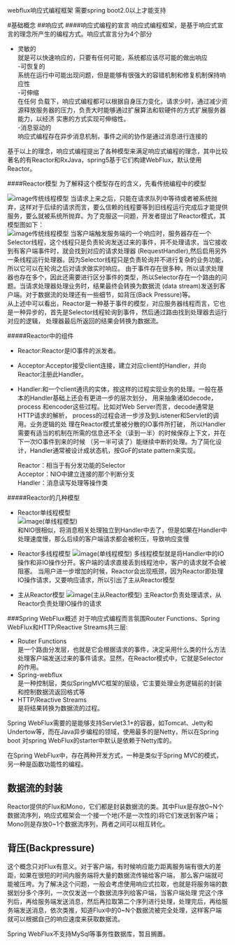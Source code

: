 webflux响应式编程框架 需要spring boot2.0以上才能支持

#基础概念
##响应式
####响应式编程的宣言
响应式编程框架，是基于响应式宣言的理念所产生的编程方式。响应式宣言分为4个部分  
- 灵敏的  
就是可以快速响应的，只要有任何可能，系统都应该尽可能的做出响应  
-可恢复的  
系统在运行中可能出现问题，但是能够有很强大的容错机制和修复机制保持响应性  
-可伸缩  
在任何 负载下，响应式编程都可以根据自身压力变化，请求少时，通过减少资源释放服务器的压力，负责大时能够通过扩展算法和软硬件的方式扩展服务器能力，以经济
实惠的方式实现可伸缩性。  
-消息驱动的  
响应式编程存在异步消息机制，事件之间的协作是通过消息进行连接的  

基于以上的理念，响应式编程提出了各种模型来满足响应式编程的理念，其中比较著名的有Reactor和RxJava，spring5基于它们构建WebFlux，默认使用Reactor。

####Reactor模型
为了解释这个模型存在的含义，先看传统编程中的模型  

![image传统线程模型](/photo/传统线程模型.jpg)
当请求上来之后，只能在请求队列中等待或者被系统抛弃，这样对于后续的请求而言，要么信赖的线程要等到旧线程运行完成后才能提供服务，要么就被系统所抛弃。为了克服这一问题，开发者提出了Reactor模式，其模型图如下：  
![image传统线程模型](/photo/传统线程模型.jpg)
当客户端触发服务端的一个响应时，服务器存在一个Selector线程，这个线程只是负责轮询发送过来的事件，并不处理请求，当它接收到有客户端事件时，就会找到对应的请求处理器
(RequestHandler),然后启用另外一条线程运行处理器。因为Selector线程只是负责轮询并不进行复杂的业务功能，所以它可以在轮询之后对请求做实时响应。
由于事件存在很多种，所以请求处理器也存在多个，因此还需要进行区分事件的类型，所以Selector存在一个路由的问题。当请求处理器处理业务时，结果最终会转换为数据流
(data stream)发送到客户端。对于数据流的处理还有一些细节，如背压(Back Pressure)等。  
从上述中可以看出，Reactor是一种基于事件的模型，对应服务器线程而言，它也是一种异步的，首先是Selector线程轮询到事件，然后通过路由找到处理器去运行对应的逻辑，
处理器最后所返回的结果会转换为数据流。

#####Reactor中的组件
- Reactor:Reactor是IO事件的派发者。
- Acceptor:Acceptor接受client连接，建立对应client的Handler，并向Reactor注册此Handler。
- Handler:和一个client通讯的实体，按这样的过程实现业务的处理。一般在基本的Handler基础上还会有更进一步的层次划分， 用来抽象诸如decode，process
和encoder这些过程。比如对Web Server而言，decode通常是HTTP请求的解析， process的过程会进一步涉及到Listener和Servlet的调用。业务逻辑的处
理在Reactor模式里被分散的IO事件所打破， 所以Handler需要有适当的机制在所需的信息还不全（读到一半）的时候保存上下文，并在下一次IO事件到来的时候
（另一半可读了）能继续中断的处理。为了简化设计，Handler通常被设计成状态机，按GoF的state pattern来实现。

    Reactor：相当于有分发功能的Selector  
    Acceptor：NIO中建立连接的那个判断分支  
    Handler：消息读写处理等操作类  
    
#####Reactor的几种模型

- Reactor单线程模型  
    ![image(单线程模型)](/photo/Reactor单线程模型)  
和NIO很相似，将消息相关处理独立到Handler中去了，但是如果在Handler中处理速度慢，那么后续的客户端请求都会被积压，导致响应变慢  

- Reactor多线程模型
    ![image(单线程模型)](/photo/Reactor多线程模型)
多线程模型就是将Handler中的IO操作和非IO操作分开。客户端的请求直接丢到线程池中，客户的请求就不会被阻塞。
当用户进一步增加的时候，Reactor会出现瓶颈，因为Reactor即处理IO操作请求，又要响应请求，所以引出了主从Reactor模型

- 主从Reactor模型
    ![image(主从Reactor模型)](/photo/主从Reactor模型)
主Reactor负责处理请求，从Reactor负责处理IO操作的请求



###Spring WebFlux概述
对于响应式编程而言氛围Router Functions、Spring WebFlux和HTTP/Reactive Streams共三层:

- Router Functions  
    是一个路由分发层，也就是它会根据请求的事件，决定采用什么类的什么方法处理客户端发送过来的事件请求。显然，在Reactor模式中，它就是Selector的作用。  
- Spring-webflux  
    是一种控制层，类似SpringMVC框架的层级，它主要处理业务逻辑前的封装和控制数据流返回格式等  
- HTTP/Reactive Streams  
    是将结果转换为数据流的过程。  

Spring WebFlux需要的是能够支持Servlet3.1+的容器，如Tomcat、Jetty和Undertow等，而在Java异步编程的领域，使用最多的是Netty，所以在Spring boot
对spring WebFlux的starter中默认是依赖于Netty库的。

在Spring WebFlux中，存在两种开发方式，一种是类似于Spring MVC的模式，另一种是函数功能性的编程。

数据流的封装
--
Reactor提供的Flux和Mono，它们都是封装数据流的类。其中Flux是存放0~N个数据流序列，响应式框架会一个接一个地(不是一次性的)将它们发送到客户端；
Mono则是存放0~1个数据流序列，两者之间可以相互转化。

背压(Backpressure)
--
这个概念只对Flux有意义。对于客户端，有时候响应能力距离服务端有很大的差距，如果在很短的时间内服务端将大量的数据流传输给客户端，
那么客户端就可能被压垮。为了解决这个问题，一般会考虑使用响应式拉取，也就是将服务端的数据划分多个序列，一次仅发送一个数据流序列给客户端，当客户端处理
完这个序列后，再给服务端发送消息，然后再拉取第二个序列进行处理，处理完后，再给服务端发送消息，依次类推，知道Flux中的0~N个数据流被完全处理，这样客户端
就可以根据自己的响应速度来获取数据流。


Spring WebFlux不支持MySql等事务性数据库，暂且搁置。